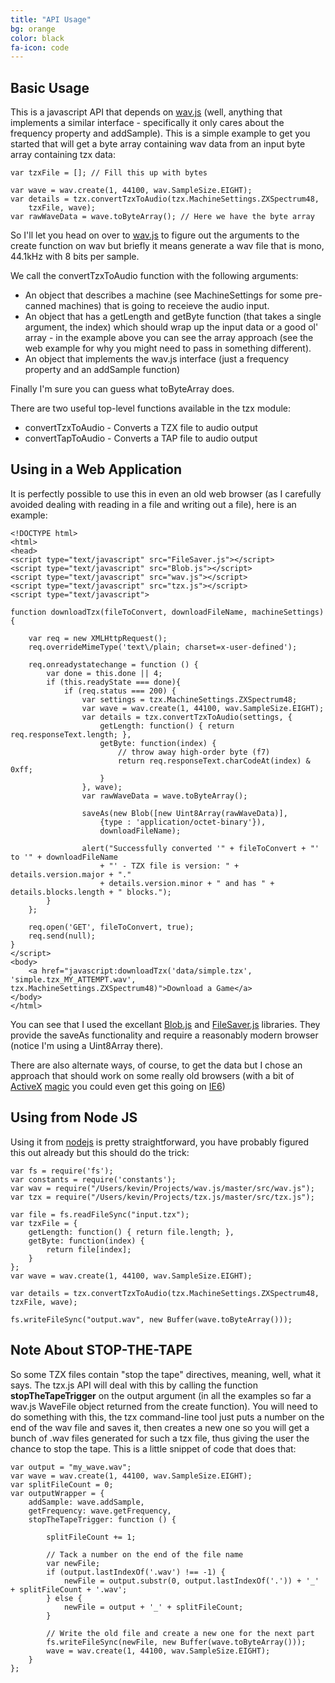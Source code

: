 ```yaml
---
title: "API Usage"
bg: orange
color: black
fa-icon: code
---
```


## Basic Usage

This is a javascript API that depends on [wav.js](http://kmp1.github.io/wav.js/) (well, anything that implements a similar interface - specifically it only cares about the frequency property and addSample).  This is a simple example to get you started that will get a byte array containing wav data from an input byte array containing tzx data:

	var tzxFile = []; // Fill this up with bytes

	var wave = wav.create(1, 44100, wav.SampleSize.EIGHT);
	var details = tzx.convertTzxToAudio(tzx.MachineSettings.ZXSpectrum48,
		tzxFile, wave);
	var rawWaveData = wave.toByteArray(); // Here we have the byte array

So I'll let you head on over to [wav.js](http://kmp1.github.io/wav.js/) to figure out the arguments to the create function on wav but briefly it means generate a wav file that is mono, 44.1kHz with 8 bits per sample.

We call the convertTzxToAudio function with the following arguments:

- An object that describes a machine (see MachineSettings for some pre-canned machines) that is going to receieve the audio input.
- An object that has a getLength and getByte function (that takes a single argument, the index) which should wrap up the input data or a good ol' array - in the example above you can see the array approach (see the web example for why you might need to pass in something different).
- An object that implements the wav.js interface (just a frequency property and an addSample function)

Finally I'm sure you can guess what toByteArray does.

There are two useful top-level functions available in the tzx module:

- convertTzxToAudio - Converts a TZX file to audio output
- convertTapToAudio - Converts a TAP file to audio output

## Using in a Web Application

It is perfectly possible to use this in even an old web browser (as I carefully avoided dealing with reading in a file and writing out a file), here is an example:

	<!DOCTYPE html>
	<html>
	<head>
	<script type="text/javascript" src="FileSaver.js"></script>
	<script type="text/javascript" src="Blob.js"></script>
	<script type="text/javascript" src="wav.js"></script>
	<script type="text/javascript" src="tzx.js"></script>
	<script type="text/javascript">

	function downloadTzx(fileToConvert, downloadFileName, machineSettings) {

	    var req = new XMLHttpRequest();
	    req.overrideMimeType('text\/plain; charset=x-user-defined');

	    req.onreadystatechange = function () {
	        var done = this.done || 4;
	        if (this.readyState === done){
	            if (req.status === 200) {
	            	var settings = tzx.MachineSettings.ZXSpectrum48;
	                var wave = wav.create(1, 44100, wav.SampleSize.EIGHT);
	                var details = tzx.convertTzxToAudio(settings, {
	                    getLength: function() { return req.responseText.length; },
	                    getByte: function(index) {
	                        // throw away high-order byte (f7)
	                        return req.responseText.charCodeAt(index) & 0xff;
	                    }
	                }, wave);
	                var rawWaveData = wave.toByteArray();

	                saveAs(new Blob([new Uint8Array(rawWaveData)],
	                    {type : 'application/octet-binary'}),
	                    downloadFileName);

	                alert("Successfully converted '" + fileToConvert + "' to '" + downloadFileName
	                    + "' - TZX file is version: " + details.version.major + "."
	                    + details.version.minor + " and has " + details.blocks.length + " blocks.");
	        }
	    };

	    req.open('GET', fileToConvert, true);
	    req.send(null);
	}
	</script>
	<body>
	    <a href="javascript:downloadTzx('data/simple.tzx', 'simple.tzx_MY_ATTEMPT.wav', tzx.MachineSettings.ZXSpectrum48)">Download a Game</a>
	</body>
	</html>

You can see that I used the excellant [Blob.js](https://github.com/eligrey/Blob.js) and [FileSaver.js](https://github.com/eligrey/FileSaver.js) libraries.  They provide the saveAs functionality and require a reasonably modern browser (notice I'm using a Uint8Array there).

There are also alternate ways, of course, to get the data but I chose an approach that should work on some really old browsers (with a bit of [ActiveX](http://en.wikipedia.org/wiki/ActiveX) [magic](http://www.w3schools.com/ajax/ajax_xmlhttprequest_create.asp) you could even get this going on [IE6](http://en.wikipedia.org/wiki/Internet_Explorer_6))

## Using from Node JS

Using it from [nodejs](http://nodejs.org/) is pretty straightforward, you have probably figured this out already but this should do the trick:

	var fs = require('fs');
	var constants = require('constants');
	var wav = require("/Users/kevin/Projects/wav.js/master/src/wav.js");
	var tzx = require("/Users/kevin/Projects/tzx.js/master/src/tzx.js");

	var file = fs.readFileSync("input.tzx");
	var tzxFile = {
		getLength: function() { return file.length; },
		getByte: function(index) {
			return file[index];
		}
	};
	var wave = wav.create(1, 44100, wav.SampleSize.EIGHT);

	var details = tzx.convertTzxToAudio(tzx.MachineSettings.ZXSpectrum48, tzxFile, wave);

	fs.writeFileSync("output.wav", new Buffer(wave.toByteArray()));

## Note About STOP-THE-TAPE

So some TZX files contain "stop the tape" directives, meaning, well, what it says.  The tzx.js API will deal with this by calling the function **stopTheTapeTrigger** on the output argument (in all the examples so far a wav.js WaveFile object returned from the create function).  You will need to do something with this, the tzx command-line tool just puts a number on the end of the wav file and saves it, then creates a new one so you will get a bunch of .wav files generated for such a tzx file, thus giving the user the chance to stop the tape.  This is a little snippet of code that does that:

	var output = "my_wave.wav";
	var wave = wav.create(1, 44100, wav.SampleSize.EIGHT);
	var splitFileCount = 0;
	var outputWrapper = {
	    addSample: wave.addSample,
	    getFrequency: wave.getFrequency,
	    stopTheTapeTrigger: function () {

	        splitFileCount += 1;

	        // Tack a number on the end of the file name
	        var newFile;
	        if (output.lastIndexOf('.wav') !== -1) {
	            newFile = output.substr(0, output.lastIndexOf('.')) + '_' + splitFileCount + '.wav';
	        } else {
	            newFile = output + '_' + splitFileCount;
	        }

	        // Write the old file and create a new one for the next part
	        fs.writeFileSync(newFile, new Buffer(wave.toByteArray()));
	        wave = wav.create(1, 44100, wav.SampleSize.EIGHT);
	    }
	};




